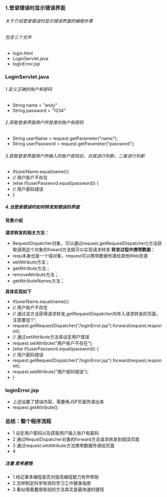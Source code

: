 
### 1.登录错误时显示错误界面

###### 关于介绍登录错误时显示错误界面的编程步骤

###### 包含三个文件
 - login.html
 - LoginServlet.java
 - loginError.jsp
 
### LoginServlet.java
###### 1.定义正确的账户和密码
- String name = "andy"
- String password = "1234"
###### 2.获取登录界面用户所登录的账户和密码
- String userName = request.getParameter("name");
- String userPassword = request.getParameter("password");

###### 3.获取登录界面用户所输入的账户密码后，对其进行判断，二者进行判断
- if(userName.equal(name)){
- // 用户账户不存在
- }else if(userPassword.equal(password)) {
- // 用户密码错误
- }
##### 4.当登录错误时如何转发到错误的界面  
#### 背景介绍
**请求转发的相关方法：**
- RequestDispatcher对象，可以通过request.getRequestDispatcher()方法获取调用这个对象的foward方法就可以实现请求转发
**转发过程中携带数据：**
- requ本身也是一个域对象，request可以携带数据传递给其他Web资源
- setAttribute方法；
- getAttribute方法；
- removeAttribute方法；
- getAttributeNames方法；

**具体实现如下**
- if(userName.equal(name)){
- // 用户账户不存在
- // 通过该方法获得请求转发,getRequestDispatcher内传入请求转发的页面，注意要加”/“;
- request.getRequestDispatcher("/loginError.jsp").forward(request,response);
- // 通过setAttribute方法来设定用户错误
- request.setAttribute("用户账户不存在");
- }else if(userPassword.equal(password)) {
- // 用户密码错误
- request.getRequestDispatcher("/loginError.jsp").forward(request,response);
- request.setAttribute("用户密码错误");
- }
### loginError.jsp
- 上述设置了错误内容，需要再JSP页面传递出来
- request.getAttribute();
### 总结：整个程序流程
- 1 设定用户密码以及获取用户输入账户和密码
- 2 通过RequstDispatcher对象的forward方法请求转发到错误页面
- 3 通过request.setAttribute方法携带数据传递给页面  
- 4 
##### **注意 思考感悟**
- 1.纯记事本编程是否对提高编程能力有所帮助
- 2.怎样制定科学有效的学习工作健身指南
- 3.看似很愚蠢很笨拙的方法其实是最快速的捷径
